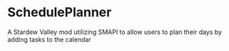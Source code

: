 # SchedulePlanner
A Stardew Valley mod utilizing SMAPI to allow users to plan their days by adding tasks to the calendar

